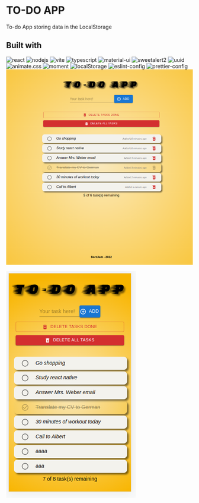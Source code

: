 # TO-DO APP

To-do App storing data in the LocalStorage

## Built with

![react](https://img.shields.io/badge/-react-61dafb?style=flat-square&logo=react&logoColor=white) ![nodejs](https://img.shields.io/badge/-node.js-43853d?style=flat-square&logo=node.js&logoColor=white) ![vite](https://img.shields.io/badge/-vite-646CFF?style=flat-square&logo=vite&logoColor=white)
 ![typescript](https://img.shields.io/badge/-typescript-3178c6?style=flat-square&logo=typescript&logoColor=white) ![material-ui](https://img.shields.io/badge/-material%20ui-00796b?style=flat-square&logo=mui&logoColor=white) ![sweetalert2](https://img.shields.io/badge/-sweetalert2-6c5ce7?style=flat-square&logo=sweetalert2&logoColor=white) ![uuid](https://img.shields.io/badge/-uuid-8B4513?style=flat-square&logo=uuid&logoColor=white) ![animate.css](https://img.shields.io/badge/-animate.css-351C75?style=flat-square&logo=css3&logoColor=white) ![moment](https://img.shields.io/badge/-moment-61B2A7?style=flat-square&logo=moment&logoColor=white) ![localStorage](https://img.shields.io/badge/-localStorage-F7B93E?style=flat-square&logo=webstorage&logoColor=white) ![eslint-config](https://img.shields.io/badge/-@born3am/eslint--config-4B32C3?style=flat-square&logo=eslint&logoColor=white) ![prettier-config](https://img.shields.io/badge/-@born3am/prettier--config-F7B93E?style=flat-square&logo=prettier&logoColor=white)
![](./README.md-files/todoapp.png)

![](./README.md-files/todoapp-mobile.png)
